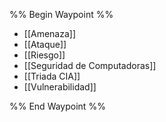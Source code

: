 %% Begin Waypoint %%
- [[Amenaza]]
- [[Ataque]]
- [[Riesgo]]
- [[Seguridad de Computadoras]]
- [[Triada CIA]]
- [[Vulnerabilidad]]

%% End Waypoint %%